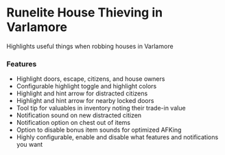 # Runelite House Thieving in Varlamore
Highlights useful things when robbing houses in Varlamore

### Features 
- Highlight doors, escape, citizens, and house owners
- Configurable highlight toggle and highlight colors
- Highlight and hint arrow for distracted citizens
- Highlight and hint arrow for nearby locked doors
- Tool tip for valuables in inventory noting their trade-in value
- Notification sound on new distracted citizen
- Notification option on chest out of items 
- Option to disable bonus item sounds for optimized AFKing
- Highly configurable, enable and disable what features and notifications you want